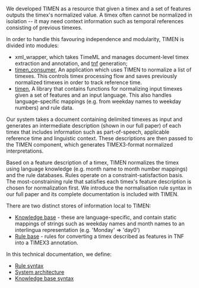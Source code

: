 We developed TIMEN as a resource that given a timex and a set of features outputs the timex's normalized value. A timex often cannot be normalized in isolation -- it may need context information such as temporal references consisting of previous timexes.

In order to handle this favouring independence and modularity, TIMEN is divided into modules:

  * xml\_wrapper, which takes TimeML and manages document-level timex extraction and annotation, and [tnf](tnf.md) generation;
  * [timen\_consumer](timen_consumer.md), An application which uses TIMEN to normalize a list of timexes. This controls timex processing flow and saves previously normalized timexes in order to track reference time.
  * [timen](timen.md), A library that contains functions for normalizing input timexes given a set of features and an input language. This also handles language-specific mappings (e.g. from weekday names to weekday numbers) and rule data.

Our system takes a document containing delimited timexes as input and generates an intermediate description (shown in our full paper) of each timex that includes information such as part-of-speech, applicable reference time and linguistic context. These descriptions are then passed to the TIMEN component, which generates TIMEX3-format normalized interpretations.

Based on a feature description of a timex, TIMEN normalizes the timex using language knowledge (e.g. month name to month number mappings) and the rule databases. Rules operate on a constraint-satisfaction basis. The most-constraining rule that satisfies each timex's feature description is chosen for normalization first. We introduce the normalisation rule syntax in our full paper and its complete documentation is included with TIMEN.


There are two distinct stores of information local to TIMEN:

  * [Knowledge base](KB.md) - these are language-specific, and contain static mappings of strings such as weekday names and month names to an interlingua representation (e.g. 'Monday' => 'day0')
  * [Rule base](Rulebase.md) - rules for converting a timex described as features in TNF into a TIMEX3 annotation.

In this technical documentation, we define:

  * [Rule syntax](Rule_syntax.md)
  * [System architecture](Architecture.md)
  * [Knowledge base syntax](KB_syntax.md)